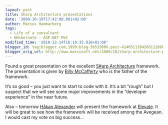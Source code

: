 ```yaml
---
layout: post
title: Sharp Architecture presentations
date: '2009-10-19T17:42:00.001+02:00'
author: Marcus Hammarberg
tags:
  - Life of a consultant
  - NHibernate - ASP.NET MVC
modified_time: '2010-12-14T16:19:35.816+01:00'
blogger_id: tag:blogger.com,1999:blog-36533086.post-4140511384266112060
blogger_orig_url: http://www.marcusoft.net/2009/10/sharp-architecture-presentations.html
---
```



Found a great presentation on the excellent
<a href="http://www.sharparchitecture.net/" target="_blank">S#arp
Architecture</a> framework. The presentation is given by
<a href="http://devlicio.us/blogs/billy_mccafferty/"
target="_blank">Billy McCafferty</a> who is the father of the framework.

It’s so good – you just want to start to code with it. It’s a bit
“rough” but I suspect that we will see some major improvements in the
“developer experience” in the near future.

Also – tomorrow <a href="http://blog.avegagroup.se/HakanAlexander/"
target="_blank">Håkan Alexander</a> will present the framework at
<a href="http://blog.avegagroup.se/Elevate" target="_blank">Elevate</a>.
It will be great to see how the framework will be received among the
Avegean. I would cast my vote on big success…
